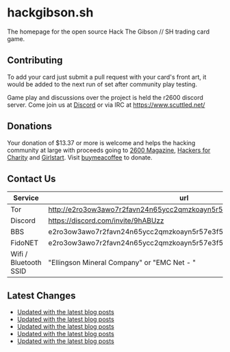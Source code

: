 # hackgibson.sh
The homepage for the open source Hack The Gibson // SH trading card game.


## Contributing

To add your card just submit a pull request with your card's front art, it would be added to the next run of set after community play testing.

Game play and discussions over the project is held the r2600 discord server. Come join us at [Discord](https://discord.com/invite/9hABUzz) or via IRC at https://www.scuttled.net/


## Donations

Your donation of $13.37 or more is welcome and helps the hacking community at large with proceeds going to [2600 Magazine](https://2600.com/), [Hackers for Charity](https://hackersforcharity.org) and [Girlstart](https://girlstart.org).  Visit [buymeacoffee](https://www.buymeacoffee.com/hackgibson.sh) to donate.


## Contact Us

Service | url
-|-
Tor | http://e2ro3ow3awo7r2favn24n65ycc2qmzkoayn5r57e3f56nvjwdcgg32ad.onion
Discord | https://discord.com/invite/9hABUzz
BBS | e2ro3ow3awo7r2favn24n65ycc2qmzkoayn5r57e3f56nvjwdcgg32ad.onion:23
FidoNET | e2ro3ow3awo7r2favn24n65ycc2qmzkoayn5r57e3f56nvjwdcgg32ad.onion:24554
Wifi / Bluetooth SSID | "Ellingson Mineral Company" or "EMC Net - <fidonet address>"

## Latest Changes
<!-- BLOG-POST-LIST:START -->
- [Updated with the latest blog posts](https://github.com/DFW2600/hackgibson.sh/commit/88fbe745fdf0c6b208cd2ded3c6586e55408396a)
- [Updated with the latest blog posts](https://github.com/DFW2600/hackgibson.sh/commit/e019e2630b54db324521f5b83a085b08202abd6b)
- [Updated with the latest blog posts](https://github.com/DFW2600/hackgibson.sh/commit/bd41cdc4b777ef7d27a6428119b761e29e48f0a0)
- [Updated with the latest blog posts](https://github.com/DFW2600/hackgibson.sh/commit/4b4f48b2998aaf7329bc0c167d3b046bf126b2aa)
- [Updated with the latest blog posts](https://github.com/DFW2600/hackgibson.sh/commit/672c844d9f207e06f5da17379ad605dd64370458)
<!-- BLOG-POST-LIST:END -->
